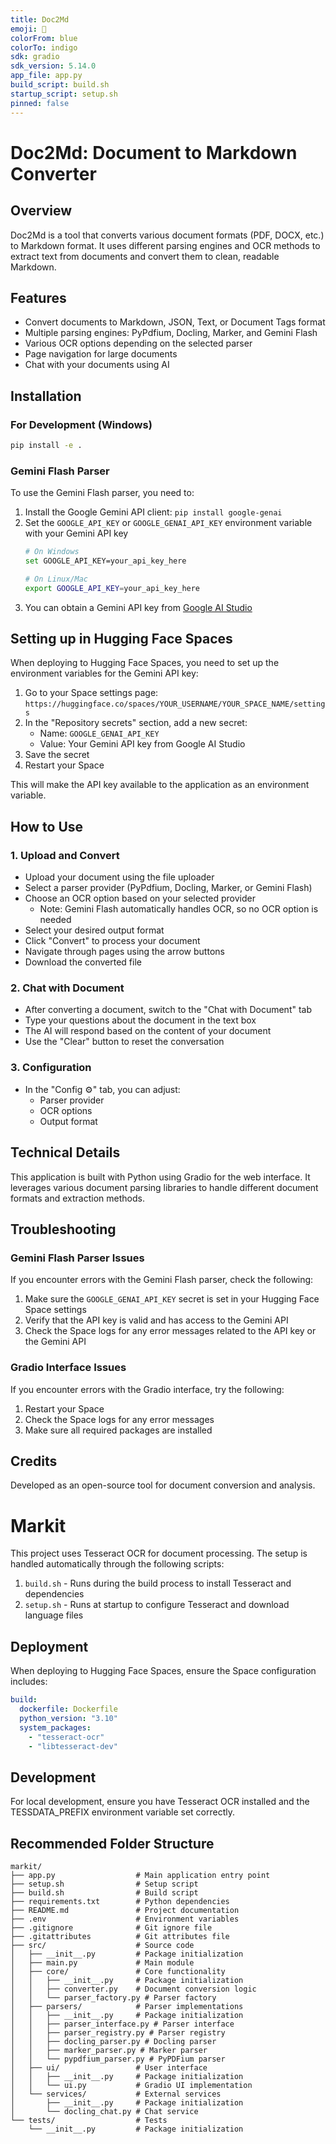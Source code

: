 ```yaml
---
title: Doc2Md
emoji: 📄
colorFrom: blue
colorTo: indigo
sdk: gradio
sdk_version: 5.14.0
app_file: app.py
build_script: build.sh
startup_script: setup.sh
pinned: false
---
```


# Doc2Md: Document to Markdown Converter

## Overview
Doc2Md is a tool that converts various document formats (PDF, DOCX, etc.) to Markdown format. It uses different parsing engines and OCR methods to extract text from documents and convert them to clean, readable Markdown.

## Features
- Convert documents to Markdown, JSON, Text, or Document Tags format
- Multiple parsing engines: PyPdfium, Docling, Marker, and Gemini Flash
- Various OCR options depending on the selected parser
- Page navigation for large documents
- Chat with your documents using AI

## Installation

### For Development (Windows)
```bash
pip install -e .
```

### Gemini Flash Parser
To use the Gemini Flash parser, you need to:
1. Install the Google Gemini API client: `pip install google-genai`
2. Set the `GOOGLE_API_KEY` or `GOOGLE_GENAI_API_KEY` environment variable with your Gemini API key
   ```bash
   # On Windows
   set GOOGLE_API_KEY=your_api_key_here
   
   # On Linux/Mac
   export GOOGLE_API_KEY=your_api_key_here
   ```
3. You can obtain a Gemini API key from [Google AI Studio](https://aistudio.google.com/app/apikey)

## Setting up in Hugging Face Spaces

When deploying to Hugging Face Spaces, you need to set up the environment variables for the Gemini API key:

1. Go to your Space settings page: `https://huggingface.co/spaces/YOUR_USERNAME/YOUR_SPACE_NAME/settings`
2. In the "Repository secrets" section, add a new secret:
   - Name: `GOOGLE_GENAI_API_KEY`
   - Value: Your Gemini API key from Google AI Studio
3. Save the secret
4. Restart your Space

This will make the API key available to the application as an environment variable.

## How to Use

### 1. Upload and Convert
- Upload your document using the file uploader
- Select a parser provider (PyPdfium, Docling, Marker, or Gemini Flash)
- Choose an OCR option based on your selected provider
  - Note: Gemini Flash automatically handles OCR, so no OCR option is needed
- Select your desired output format
- Click "Convert" to process your document
- Navigate through pages using the arrow buttons
- Download the converted file

### 2. Chat with Document
- After converting a document, switch to the "Chat with Document" tab
- Type your questions about the document in the text box
- The AI will respond based on the content of your document
- Use the "Clear" button to reset the conversation

### 3. Configuration
- In the "Config ⚙️" tab, you can adjust:
  - Parser provider
  - OCR options
  - Output format

## Technical Details
This application is built with Python using Gradio for the web interface. It leverages various document parsing libraries to handle different document formats and extraction methods.

## Troubleshooting

### Gemini Flash Parser Issues

If you encounter errors with the Gemini Flash parser, check the following:

1. Make sure the `GOOGLE_GENAI_API_KEY` secret is set in your Hugging Face Space settings
2. Verify that the API key is valid and has access to the Gemini API
3. Check the Space logs for any error messages related to the API key or the Gemini API

### Gradio Interface Issues

If you encounter errors with the Gradio interface, try the following:

1. Restart your Space
2. Check the Space logs for any error messages
3. Make sure all required packages are installed

## Credits
Developed as an open-source tool for document conversion and analysis.

# Markit

This project uses Tesseract OCR for document processing. The setup is handled automatically through the following scripts:

1. `build.sh` - Runs during the build process to install Tesseract and dependencies
2. `setup.sh` - Runs at startup to configure Tesseract and download language files

## Deployment

When deploying to Hugging Face Spaces, ensure the Space configuration includes:

```yaml
build:
  dockerfile: Dockerfile
  python_version: "3.10" 
  system_packages:
    - "tesseract-ocr"
    - "libtesseract-dev"
```

## Development

For local development, ensure you have Tesseract OCR installed and the TESSDATA_PREFIX environment variable set correctly.

## Recommended Folder Structure

```
markit/
├── app.py                  # Main application entry point
├── setup.sh                # Setup script
├── build.sh                # Build script
├── requirements.txt        # Python dependencies
├── README.md               # Project documentation
├── .env                    # Environment variables
├── .gitignore              # Git ignore file
├── .gitattributes          # Git attributes file
├── src/                    # Source code
│   ├── __init__.py         # Package initialization
│   ├── main.py             # Main module
│   ├── core/               # Core functionality
│   │   ├── __init__.py     # Package initialization
│   │   ├── converter.py    # Document conversion logic
│   │   └── parser_factory.py # Parser factory
│   ├── parsers/            # Parser implementations
│   │   ├── __init__.py     # Package initialization
│   │   ├── parser_interface.py # Parser interface
│   │   ├── parser_registry.py # Parser registry
│   │   ├── docling_parser.py # Docling parser
│   │   ├── marker_parser.py # Marker parser
│   │   └── pypdfium_parser.py # PyPDFium parser
│   ├── ui/                 # User interface
│   │   ├── __init__.py     # Package initialization
│   │   └── ui.py           # Gradio UI implementation
│   └── services/           # External services
│       ├── __init__.py     # Package initialization
│       └── docling_chat.py # Chat service
└── tests/                  # Tests
    └── __init__.py         # Package initialization
```

